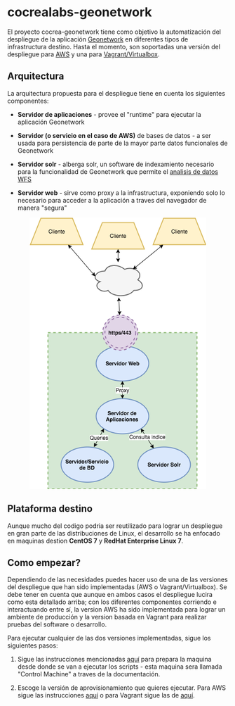 # cocrealabs-geonetwork

El proyecto cocrea-geonetwork tiene como objetivo la automatización del despliegue de la aplicación [Geonetwork](http://geonetwork-opensource.org/) en diferentes tipos de infrastructura destino. Hasta el momento, son soportadas una versión del despliegue para [AWS](https://aws.amazon.com/) y una para [Vagrant/Virtualbox](https://www.vagrantup.com/docs/index.html).

## Arquitectura

La arquitectura propuesta para el despliegue tiene en cuenta los siguientes componentes:

* __Servidor de aplicaciones__ - provee el "runtime" para ejecutar la aplicación Geonetwork

* __Servidor (o servicio en el caso de AWS)__ de bases de datos - a ser usada para persistencia de parte de la mayor parte datos funcionales de Geonetwork

* __Servidor solr__ - alberga solr, un software de indexamiento necesario para la funcionalidad de Geonetwork que permite el [analisis de datos WFS](http://geonetwork-opensource.org/manuals/3.0.5/eng/users/user-guide/analyzing/data.html#analyzing-data)

* __Servidor web__ - sirve como proxy a la infrastructura, exponiendo solo lo necesario para acceder a la aplicación a traves del navegador de manera "segura"

<div style="text-align:center"><img src ="doc/img/infra_general.png" /></div>

## Plataforma destino

Aunque mucho del codigo podria ser reutilizado para lograr un despliegue en gran parte de las distribuciones de Linux, el desarrollo se ha enfocado en maquinas destion __CentOS 7__ y __RedHat Enterprise Linux 7__.

## Como empezar?
Dependiendo de las necesidades puedes hacer uso de una de las versiones del despliegue que han sido implementadas (AWS o Vagrant/Virtualbox). Se debe tener en cuenta que aunque en ambos casos el despliegue lucira como esta detallado arriba; con los diferentes componentes corriendo e interactuando entre sí, la version AWS ha sido implementada para lograr un ambiente de producción y la version basada en Vagrant para realizar pruebas del software o desarrollo.

Para ejecutar cualquier de las dos versiones implementadas, sigue los siguientes pasos:

1. Sigue las instrucciones mencionadas [aquí](doc/prepare_provisioner.md) para prepara la maquina desde donde se van a ejecutar los scripts - esta maquina sera llamada "Control Machine" a traves de la documentación.

2. Escoge la versión de aprovisionamiento que quieres ejecutar. Para AWS sigue las instrucciones [aquí](doc/aws_provision.md) o para Vagrant sigue las de [aquí](doc/vagrant_provision.md).
